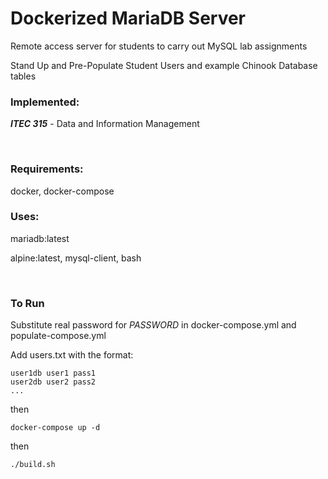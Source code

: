 # Dockerized MariaDB Server

Remote access server for students to carry out MySQL lab assignments

Stand Up and Pre-Populate Student Users and example Chinook Database tables

### Implemented: 

***ITEC 315*** - Data and Information Management


<br/>

### Requirements:

docker, docker-compose 

### Uses:

mariadb:latest

alpine:latest, mysql-client, bash

<br/>

### To Run

Substitute real password for *PASSWORD* in docker-compose.yml and populate-compose.yml

Add users.txt with the format:

```
user1db user1 pass1
user2db user2 pass2
...
```

then

`docker-compose up -d`

then

`./build.sh`
